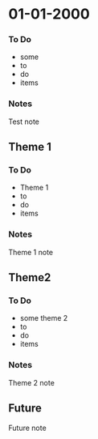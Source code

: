 # 01-01-2000


### To Do
* some
* to
* do
* items

### Notes
Test note


## Theme 1

### To Do
* Theme 1
* to
* do
* items

### Notes
Theme 1 note


## Theme2

### To Do
* some theme 2
* to
* do
* items

### Notes
Theme 2 note



## Future
Future note
